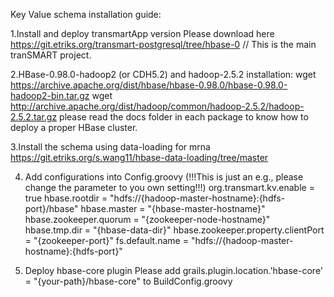 Key Value schema installation guide:

1.Install and deploy transmartApp version
Please download here
https://git.etriks.org/transmart-postgresql/tree/hbase-0
// This is the main tranSMART project.

2.HBase-0.98.0-hadoop2 (or CDH5.2) and hadoop-2.5.2 installation:
wget https://archive.apache.org/dist/hbase/hbase-0.98.0/hbase-0.98.0-hadoop2-bin.tar.gz
wget http://archive.apache.org/dist/hadoop/common/hadoop-2.5.2/hadoop-2.5.2.tar.gz
please read the docs folder in each package to know how to deploy a proper HBase cluster.

3.Install the schema using data-loading for mrna
https://git.etriks.org/s.wang11/hbase-data-loading/tree/master

4. Add configurations into Config.groovy (!!!This is just an e.g., please change the parameter to you own setting!!!)
org.transmart.kv.enable = true
hbase.rootdir = "hdfs://{hadoop-master-hostname}:{hdfs-port}/hbase"
hbase.master = "{hbase-master-hostname}"
hbase.zookeeper.quorum = "{zookeeper-node-hostname}"
hbase.tmp.dir = "{hbase-data-dir}"
hbase.zookeeper.property.clientPort = "{zookeeper-port}"
fs.default.name = "hdfs://{hadoop-master-hostname}:{hdfs-port}"

5. Deploy hbase-core plugin
Please add grails.plugin.location.'hbase-core' = "{your-path}/hbase-core" to BuildConfig.groovy
